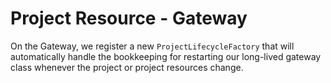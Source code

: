 # Project Resource - Gateway

On the Gateway, we register a new `ProjectLifecycleFactory` that will automatically handle the bookkeeping for
restarting our long-lived gateway class whenever the project or project resources change.